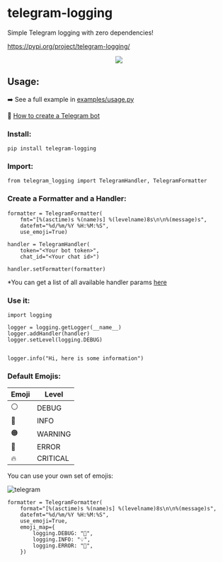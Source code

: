 # telegram-logging

Simple Telegram logging with zero dependencies!

https://pypi.org/project/telegram-logging/

<div align="center">
    <img src="https://user-images.githubusercontent.com/34322384/142000274-8de885b7-b16d-4d77-b861-38ec9a35afef.png">
</div>

## Usage:
➡️ See a full example in [examples/usage.py](https://github.com/lbltavares/telegram-logging/blob/main/examples/usage.py)

🤖 [How to create a Telegram bot](https://core.telegram.org/bots#3-how-do-i-create-a-bot)

### Install:

```
pip install telegram-logging
```

### Import:

```
from telegram_logging import TelegramHandler, TelegramFormatter
```

### Create a Formatter and a Handler:
```
formatter = TelegramFormatter(
    fmt="[%(asctime)s %(name)s] %(levelname)8s\n\n%(message)s",
    datefmt="%d/%m/%Y %H:%M:%S",
    use_emoji=True)

handler = TelegramHandler(
    token="<Your bot token>",
    chat_id="<Your chat id>")

handler.setFormatter(formatter)
```
*You can get a list of all available handler params [here](https://core.telegram.org/bots/api#sendmessage)

### Use it:

```
import logging

logger = logging.getLogger(__name__)
logger.addHandler(handler)
logger.setLevel(logging.DEBUG)


logger.info("Hi, here is some information")
```


### Default Emojis:

Emoji | Level
------|--------
  ⚪️  | DEBUG 
  🔵  | INFO 
  🟠  | WARNING
  🔴  | ERROR
  🔥  | CRITICAL
  

You can use your own set of emojis:

![telegram](https://user-images.githubusercontent.com/34322384/142038851-7ed8cf04-df2c-4705-8066-6e21e817d186.gif)


```
formatter = TelegramFormatter(
    format="[%(asctime)s %(name)s] %(levelname)8s\n\n%(message)s",
    datefmt="%d/%m/%Y %H:%M:%S",
    use_emoji=True,
    emoji_map={
        logging.DEBUG: "🐛",
        logging.INFO: "💡",
        logging.ERROR: "🚨",
    })
```
